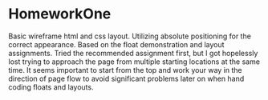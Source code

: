 # HomeworkOne

Basic wireframe html and css layout. Utilizing absolute positioning for the correct appearance.
Based on the float demonstration and layout assignments. Tried the recommended assignment first,
but I got hopelessly lost trying to approach the page from multiple starting locations at the
same time. It seems important to start from the top and work your way in the direction of page
flow to avoid significant problems later on when hand coding floats and layouts.


